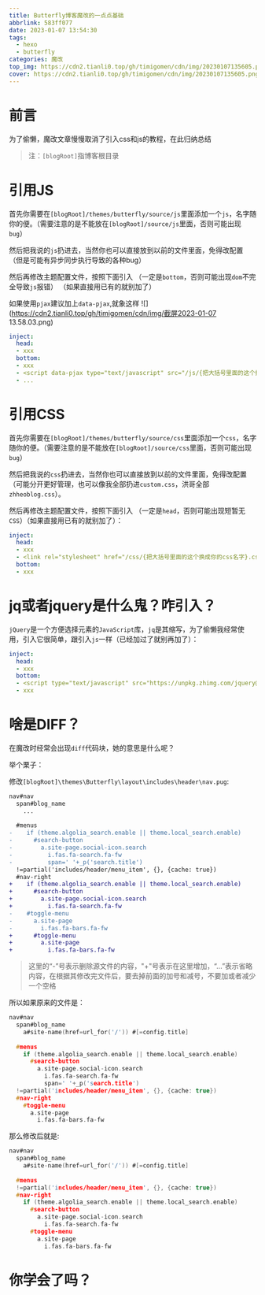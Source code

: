 ```yaml
---
title: Butterfly博客魔改的一点点基础
abbrlink: 583ff077
date: 2023-01-07 13:54:30
tags:
  - hexo
  - butterfly
categories: 魔改
top_img: https://cdn2.tianli0.top/gh/timigomen/cdn/img/20230107135605.png
cover: https://cdn2.tianli0.top/gh/timigomen/cdn/img/20230107135605.png
---
```

# 前言
为了偷懒，魔改文章慢慢取消了引入css和js的教程，在此归纳总结
> 注：```[blogRoot]```指博客根目录

# 引用JS
首先你需要在```[blogRoot]/themes/butterfly/source/js```里面添加一个```js```，名字随你的便。（需要注意的是不能放在```[blogRoot]/source/js```里面，否则可能出现```bug```）

然后把我说的```js```扔进去，当然你也可以直接放到以前的文件里面，免得改配置 （但是可能有异步同步执行导致的各种bug）

然后再修改主题配置文件，按照下面引入 （一定是```bottom```，否则可能出现```dom```不完全导致```js```报错） （如果直接用已有的就别加了）

如果使用```pjax```建议加上```data-pjax```,就象这样
![](https://cdn2.tianli0.top/gh/timigomen/cdn/img/截屏2023-01-07 13.58.03.png)

```yml
inject:
  head:
  - xxx
  bottom:
  - xxx
  - <script data-pjax type="text/javascript" src="/js/{把大括号里面的这个换成你的js名字}.js"></script>
  - ...
```

# 引用CSS
首先你需要在```[blogRoot]/themes/butterfly/source/css```里面添加一个```css```，名字随你的便。（需要注意的是不能放在```[blogRoot]/source/css```里面，否则可能出现```bug```）

然后把我说的```css```扔进去，当然你也可以直接放到以前的文件里面，免得改配置（可能分开更好管理，也可以像我全部扔进```custom.css```，洪哥全部```zhheoblog.css```）。

然后再修改主题配置文件，按照下面引入 （一定是```head```，否则可能出现短暂无```CSS```）（如果直接用已有的就别加了）：
```yml
inject:
  head:
  - xxx
  - <link rel="stylesheet" href="/css/{把大括号里面的这个换成你的css名字}.css">
  bottom:
  - xxx
```

# jq或者jquery是什么鬼？咋引入？
```jQuery```是一个方便选择元素的```JavaScript```库，```jq```是其缩写，为了偷懒我经常使用，引入它很简单，跟引入```js```一样（已经加过了就别再加了）：
```yml
inject:
  head:
  - xxx 
  bottom:
  - <script type="text/javascript" src="https://unpkg.zhimg.com/jquery@latest/dist/jquery.min.js"></script> #一定要放在所有引入的js前面！！！
  - xxx
```

# 啥是DIFF？
在魔改时经常会出现```diff```代码块，她的意思是什么呢？

举个栗子：

修改```[blogRoot]\themes\Butterfly\layout\includes\header\nav.pug```:
```diff
nav#nav
  span#blog_name
    ...
    
  #menus
-    if (theme.algolia_search.enable || theme.local_search.enable)
-      #search-button
-        a.site-page.social-icon.search
-          i.fas.fa-search.fa-fw
-          span=' '+_p('search.title')
  !=partial('includes/header/menu_item', {}, {cache: true})
  #nav-right
+    if (theme.algolia_search.enable || theme.local_search.enable)
+      #search-button
+        a.site-page.social-icon.search
+          i.fas.fa-search.fa-fw
-    #toggle-menu
-      a.site-page
-        i.fas.fa-bars.fa-fw
+      #toggle-menu
+        a.site-page
+          i.fas.fa-bars.fa-fw
```

> 这里的“-”号表示删除源文件的内容，"+"号表示在这里增加，“…”表示省略内容，在根据其修改完文件后，要去掉前面的加号和减号，不要加或者减少一个空格

所以如果原来的文件是：
```c
nav#nav
  span#blog_name
    a#site-name(href=url_for('/')) #[=config.title]
    
  #menus
    if (theme.algolia_search.enable || theme.local_search.enable)
      #search-button
        a.site-page.social-icon.search
          i.fas.fa-search.fa-fw
          span=' '+_p('search.title')
  !=partial('includes/header/menu_item', {}, {cache: true})
  #nav-right
    #toggle-menu
      a.site-page
        i.fas.fa-bars.fa-fw
```
那么修改后就是:
```c
nav#nav
  span#blog_name
    a#site-name(href=url_for('/')) #[=config.title]
    
  #menus
  !=partial('includes/header/menu_item', {}, {cache: true})
  #nav-right
    if (theme.algolia_search.enable || theme.local_search.enable)
      #search-button
        a.site-page.social-icon.search
          i.fas.fa-search.fa-fw
      #toggle-menu
        a.site-page
          i.fas.fa-bars.fa-fw
```

# 你学会了吗？
